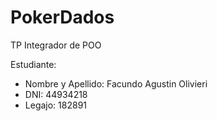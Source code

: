 # PokerDados
TP Integrador de POO

Estudiante:
  + Nombre y Apellido: Facundo Agustin Olivieri
  + DNI: 44934218
  + Legajo: 182891
